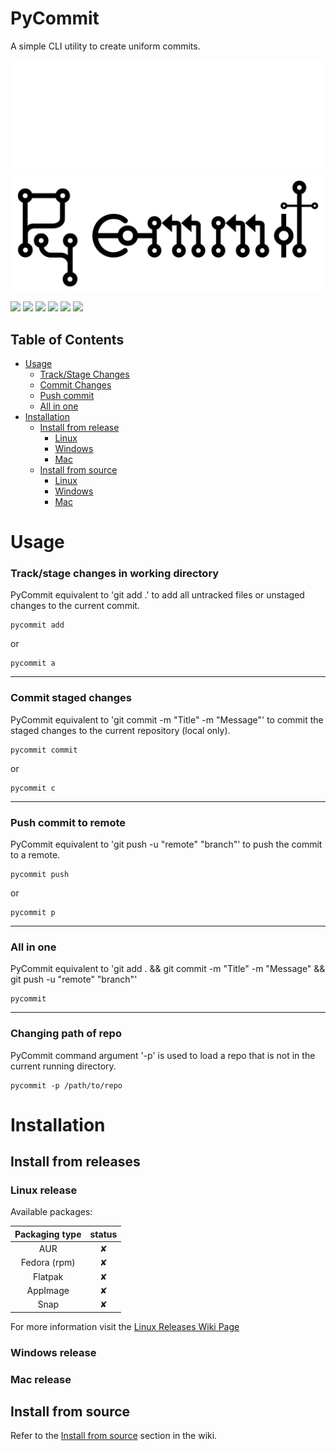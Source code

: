 # PyCommit

A simple CLI utility to create uniform commits.

![Py Commit Logo](imgs/pycommit_logo.svg#gh-dark-mode-only)
![Py Commit Logo](imgs/pycommit_logo_light.svg#gh-light-mode-only)

![](https://img.shields.io/github/last-commit/Antoine-Meloche/PyCommit?style=for-the-badge)
![](https://img.shields.io/maintenance/yes/2022?style=for-the-badge)
![](https://img.shields.io/github/license/Antoine-Meloche/PyCommit?style=for-the-badge)
![](https://img.shields.io/github/v/release/Antoine-Meloche/PyCommit?style=for-the-badge)
![](https://img.shields.io/github/issues-raw/Antoine-Meloche/PyCommit?style=for-the-badge)
![](https://img.shields.io/github/languages/top/Antoine-Meloche/PyCommit?style=for-the-badge)

## Table of Contents
* [Usage](#usage)
    * [Track/Stage Changes](#track/stage-changes-in-working-directory)
    * [Commit Changes](#commit-staged-changes)
    * [Push commit](#push-commit-to-remote)
    * [All in one](#all-in-one)
* [Installation](#installation)
    * [Install from release](#install-from-releases)
        * [Linux](#linux-release)
        * [Windows](#windows-release)
        * [Mac](#mac-release)
    * [Install from source](#install-from-source)
        * [Linux](#linux)
        * [Windows](#windows)
        * [Mac](#mac)

# Usage

### Track/stage changes in working directory
PyCommit equivalent to 'git add .' to add all untracked files or unstaged changes to the current commit.

    pycommit add
or

    pycommit a
---
### Commit staged changes
PyCommit equivalent to 'git commit -m "Title" -m "Message"' to commit the staged changes to the current repository (local only).

    pycommit commit
or
    
    pycommit c
---
### Push commit to remote
PyCommit equivalent to 'git push -u "remote" "branch"' to push the commit to a remote.

    pycommit push
or

    pycommit p
---
### All in one
PyCommit equivalent to 'git add . && git commit -m "Title" -m "Message" && git push -u "remote" "branch"'

    pycommit
---
### Changing path of repo
PyCommit command argument '-p' is used to load a repo that is not in the current running directory.

    pycommit -p /path/to/repo

# Installation

## Install from releases

### Linux release
Available packages:

<!-- ✘ & ✔ -->

| Packaging type | status|
|:--------------:|:-----:|
|       AUR      |   ✘   |
|  Fedora (rpm)  |   ✘   |
|     Flatpak    |   ✘   |
|    AppImage    |   ✘   |
|      Snap      |   ✘   |

For more information visit the [Linux Releases Wiki Page](https://github.com/Antoine-Meloche/PyCommit/Wiki)

### Windows release

### Mac release

## Install from source

Refer to the [Install from source](https://github.com/Antoine-Meloche/PyCommit/wiki/Installation.md#install-from-source) section in the wiki.
